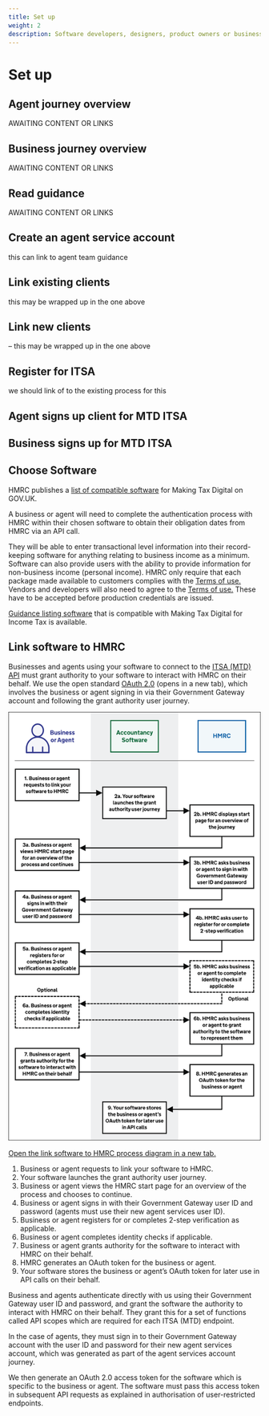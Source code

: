 ```yaml
---
title: Set up
weight: 2
description: Software developers, designers, product owners or business analysts. Integrate your software with the Income Tax API for Making Tax Digital.
---
```


# Set up

## Agent journey overview

AWAITING CONTENT OR LINKS

## Business journey overview

AWAITING CONTENT OR LINKS

## Read guidance

AWAITING CONTENT OR LINKS

## Create an agent service account

this can link to agent team guidance
 
## Link existing clients  

this may be wrapped up in the one above

## Link new clients 

– this may be wrapped up in the one above

## Register for ITSA 

we should link of to the existing process for this

## Agent signs up client for MTD ITSA

## Business signs up for MTD ITSA

## Choose Software

HMRC publishes a [list of compatible software](https://www.gov.uk/guidance/find-software-thats-compatible-with-making-tax-digital-for-income-tax) for Making Tax Digital on GOV.UK.

A business or agent will need to complete the authentication process with HMRC within their chosen software to obtain their obligation dates from HMRC via an API call.

They will be able to enter transactional level information into their record-keeping software for anything relating to business income as a minimum. Software can also provide users with the ability to provide information for non-business income (personal income). HMRC only require that each package made available to customers complies with the [Terms of use.](https://developer.service.hmrc.gov.uk/api-documentation/docs/terms-of-use)  Vendors and developers will also need to agree to the [Terms of use.](https://developer.service.hmrc.gov.uk/api-documentation/docs/terms-of-use) These have to be accepted before production credentials are issued.

[Guidance listing software](https://www.gov.uk/guidance/software-for-sending-income-tax-updates) that is compatible with Making Tax Digital for Income Tax is available.


## Link software to HMRC

Businesses and agents using your software to connect to the [ITSA (MTD) API](https://developer.service.hmrc.gov.uk/api-documentation/docs/api/service/self-assessment-api/2.0) must grant authority to your software to interact with HMRC on their behalf. We use the open standard [OAuth 2.0](https://oauth.net/2/) (opens in a new tab), which involves the business or agent signing in via their Government Gateway account and following the grant authority user journey.
 
<a href="figures/link-software-to-hmrc.svg" target="blank"><img src="figures/link-software-to-hmrc.svg" alt="Link software to HMRC" style="width:520px;" /></a>
 
[Open the link software to HMRC process diagram in a new tab.](https://developer.service.hmrc.gov.uk/guides/vat-mtd-end-to-end-service-guide/documentation/figures/link-software-to-hmrc.svg)

1.	Business or agent requests to link your software to HMRC.
2.	Your software launches the grant authority user journey.
3.	Business or agent views the HMRC start page for an overview of the process and chooses to continue.
4.	Business or agent signs in with their Government Gateway user ID and password (agents must use their new agent services user ID).
5.	Business or agent registers for or completes 2-step verification as applicable.
6.	Business or agent completes identity checks if applicable.
7.	Business or agent grants authority for the software to interact with HMRC on their behalf.
8.	HMRC generates an OAuth token for the business or agent.
9.	Your software stores the business or agent’s OAuth token for later use in API calls on their behalf.

Business and agents authenticate directly with us using their Government Gateway user ID and password, and grant the software the authority to interact with HMRC on their behalf. They grant this for a set of functions called API scopes which are required for each ITSA (MTD) endpoint.

In the case of agents, they must sign in to their Government Gateway account with the user ID and password for their new agent services account, which was generated as part of the agent services account journey.

We then generate an OAuth 2.0 access token for the software which is specific to the business or agent. The software must pass this access token in subsequent API requests as explained in authorisation of user-restricted endpoints.



